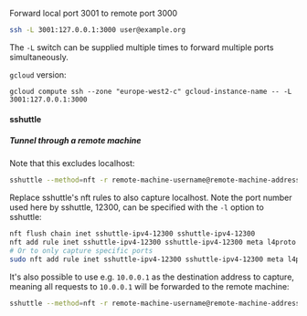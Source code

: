 Forward local port 3001 to remote port 3000
```sh
ssh -L 3001:127.0.0.1:3000 user@example.org
```
The `-L` switch can be supplied multiple times to forward multiple ports simultaneously.

`gcloud` version:
```
gcloud compute ssh --zone "europe-west2-c" gcloud-instance-name -- -L 3001:127.0.0.1:3000
```

#### sshuttle

##### Tunnel through a remote machine
Note that this excludes localhost:
```sh
sshuttle --method=nft -r remote-machine-username@remote-machine-address -e 'gcloud compute ssh --zone "europe-west2-c" --project="my-project"' 0/0
```
Replace sshuttle's nft rules to also capture localhost. Note the port number used here by sshuttle,
12300, can be specified with the `-l` option to sshuttle:
```sh
nft flush chain inet sshuttle-ipv4-12300 sshuttle-ipv4-12300
nft add rule inet sshuttle-ipv4-12300 sshuttle-ipv4-12300 meta l4proto tcp ip daddr 0.0.0.0/0 redirect to :12300
# Or to only capture specific ports
sudo nft add rule inet sshuttle-ipv4-12300 sshuttle-ipv4-12300 meta l4proto tcp ip daddr 0.0.0.0/0 tcp dport { 9200, 3306, 3306, 27017, 8190, 8999, 9000, 9001, 8081, 8082, 8085, 8090, 8092, 8094, 8096, 5672, 15672, 10081, 6123 } redirect to :12300
```
It's also possible to use e.g. `10.0.0.1` as the destination address to capture, meaning all
requests to `10.0.0.1` will be forwarded to the remote machine:
```sh
sshuttle --method=nft -r remote-machine-username@remote-machine-address -e 'gcloud compute ssh --zone "europe-west2-c" --project="my-project"' 10.0.0.1
```
